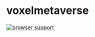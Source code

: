 voxelmetaverse
=========

[![browser support](https://ci.testling.com/deathcap/voxelmetaverse.png)
](https://ci.testling.com/deathcap/voxelmetaverse)
